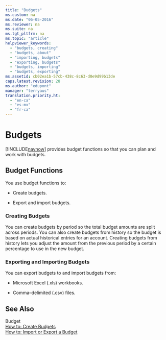 ```yaml
---
title: "Budgets"
ms.custom: na
ms.date: "06-05-2016"
ms.reviewer: na
ms.suite: na
ms.tgt_pltfrm: na
ms.topic: "article"
helpviewer_keywords: 
  - "budgets, creating"
  - "budgets, about"
  - "importing, budgets"
  - "exporting, budgets"
  - "budgets, importing"
  - "budgets, exporting"
ms.assetid: cb02ea1b-57cb-438c-8c63-d0e9d99b13de
caps.latest.revision: 28
ms.author: "edupont"
manager: "terryaus"
translation.priority.ht: 
  - "en-ca"
  - "es-mx"
  - "fr-ca"
---
```

# Budgets
[!INCLUDE[navnow](../../ApplicationDesign/includes/navnow_md.md)] provides budget functions so that you can plan and work with budgets.  
  
## Budget Functions  
 You use budget functions to:  
  
-   Create budgets.  
  
-   Export and import budgets.  
  
### Creating Budgets  
 You can create budgets by period so the total budget amounts are split across periods. You can also create budgets from history so the budget is based on actual historical entries for an account. Creating budgets from history lets you adjust the amount from the previous period by a certain percentage to use in the new budget.  
  
### Exporting and Importing Budgets  
 You can export budgets to and import budgets from:  
  
-   Microsoft Excel \(.xls\) workbooks.  
  
-   Comma–delimited \(.csv\) files.  
  
## See Also  
 Budget   
 [How to: Create Budgets](../../LocalFunctionalityForMicrosoftDynamicsNav2016/Canada/how-to-create-budgets.md)   
 [How to: Import or Export a Budget](../../Finance/how-to-import-or-export-a-budget.md)